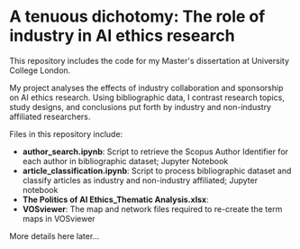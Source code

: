 # A tenuous dichotomy: The role of industry in AI ethics research
This repository includes the code for my Master's dissertation at University College London.

My project analyses the effects of industry collaboration and sponsorship on AI ethics research.  Using bibliographic data, I contrast research topics, study designs, and conclusions put forth by industry and non-industry affiliated researchers.

Files in this repository include:

* **author_search.ipynb**: Script to retrieve the Scopus Author Identifier for each author in bibliographic dataset; Jupyter Notebook
* **article_classification.ipynb**: Script to process bibliographic dataset and classify articles as industry and non-industry affiliated; Jupyter notebook
* **The Politics of AI Ethics_Thematic Analysis.xlsx**: 
* **VOSviewer**: The map and network files required to re-create the term maps in VOSviewer

More details here later...
